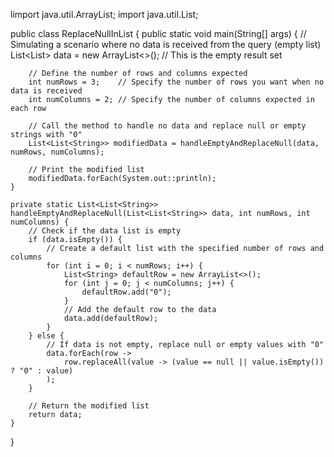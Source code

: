 limport java.util.ArrayList;
import java.util.List;

public class ReplaceNullInList {
    public static void main(String[] args) {
        // Simulating a scenario where no data is received from the query (empty list)
        List<List<String>> data = new ArrayList<>(); // This is the empty result set

        // Define the number of rows and columns expected
        int numRows = 3;    // Specify the number of rows you want when no data is received
        int numColumns = 2; // Specify the number of columns expected in each row

        // Call the method to handle no data and replace null or empty strings with "0"
        List<List<String>> modifiedData = handleEmptyAndReplaceNull(data, numRows, numColumns);

        // Print the modified list
        modifiedData.forEach(System.out::println);
    }

    private static List<List<String>> handleEmptyAndReplaceNull(List<List<String>> data, int numRows, int numColumns) {
        // Check if the data list is empty
        if (data.isEmpty()) {
            // Create a default list with the specified number of rows and columns
            for (int i = 0; i < numRows; i++) {
                List<String> defaultRow = new ArrayList<>();
                for (int j = 0; j < numColumns; j++) {
                    defaultRow.add("0");
                }
                // Add the default row to the data
                data.add(defaultRow);
            }
        } else {
            // If data is not empty, replace null or empty values with "0"
            data.forEach(row -> 
                row.replaceAll(value -> (value == null || value.isEmpty()) ? "0" : value)
            );
        }

        // Return the modified list
        return data;
    }
}